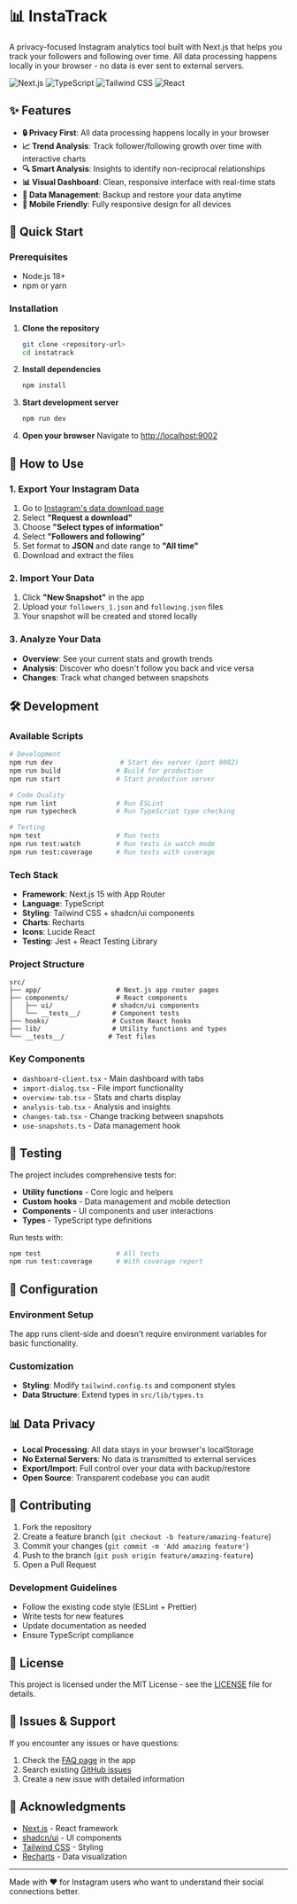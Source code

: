# 📊 InstaTrack

A privacy-focused Instagram analytics tool built with Next.js that helps you track your followers and following over time. All data processing happens locally in your browser - no data is ever sent to external servers.

![Next.js](https://img.shields.io/badge/Next.js-15.3.3-black?logo=next.js)
![TypeScript](https://img.shields.io/badge/TypeScript-5.0-blue?logo=typescript)
![Tailwind CSS](https://img.shields.io/badge/Tailwind_CSS-3.4-blue?logo=tailwindcss)
![React](https://img.shields.io/badge/React-18.3-blue?logo=react)

## ✨ Features

- **🔒 Privacy First**: All data processing happens locally in your browser
- **📈 Trend Analysis**: Track follower/following growth over time with interactive charts
- **🔍 Smart Analysis**: Insights to identify non-reciprocal relationships
- **📊 Visual Dashboard**: Clean, responsive interface with real-time stats
- **💾 Data Management**: Backup and restore your data anytime
- **📱 Mobile Friendly**: Fully responsive design for all devices

## 🚀 Quick Start

### Prerequisites

- Node.js 18+
- npm or yarn

### Installation

1. **Clone the repository**
   ```bash
   git clone <repository-url>
   cd instatrack
   ```

2. **Install dependencies**
   ```bash
   npm install
   ```

3. **Start development server**
   ```bash
   npm run dev
   ```

4. **Open your browser**
   Navigate to [http://localhost:9002](http://localhost:9002)

## 📖 How to Use

### 1. Export Your Instagram Data

1. Go to [Instagram's data download page](https://accountscenter.instagram.com/info_and_permissions/dyi/)
2. Select **"Request a download"**
3. Choose **"Select types of information"**
4. Select **"Followers and following"**
5. Set format to **JSON** and date range to **"All time"**
6. Download and extract the files

### 2. Import Your Data

1. Click **"New Snapshot"** in the app
2. Upload your `followers_1.json` and `following.json` files
3. Your snapshot will be created and stored locally

### 3. Analyze Your Data

- **Overview**: See your current stats and growth trends
- **Analysis**: Discover who doesn't follow you back and vice versa
- **Changes**: Track what changed between snapshots

## 🛠️ Development

### Available Scripts

```bash
# Development
npm run dev                 # Start dev server (port 9002)
npm run build              # Build for production
npm run start              # Start production server

# Code Quality
npm run lint               # Run ESLint
npm run typecheck          # Run TypeScript type checking

# Testing
npm test                   # Run tests
npm run test:watch         # Run tests in watch mode
npm run test:coverage      # Run tests with coverage
```

### Tech Stack

- **Framework**: Next.js 15 with App Router
- **Language**: TypeScript
- **Styling**: Tailwind CSS + shadcn/ui components
- **Charts**: Recharts
- **Icons**: Lucide React
- **Testing**: Jest + React Testing Library

### Project Structure

```
src/
├── app/                   # Next.js app router pages
├── components/            # React components
│   ├── ui/               # shadcn/ui components
│   └── __tests__/        # Component tests
├── hooks/                # Custom React hooks
├── lib/                  # Utility functions and types
└── __tests__/           # Test files
```

### Key Components

- `dashboard-client.tsx` - Main dashboard with tabs
- `import-dialog.tsx` - File import functionality
- `overview-tab.tsx` - Stats and charts display
- `analysis-tab.tsx` - Analysis and insights
- `changes-tab.tsx` - Change tracking between snapshots
- `use-snapshots.ts` - Data management hook

## 🧪 Testing

The project includes comprehensive tests for:

- **Utility functions** - Core logic and helpers
- **Custom hooks** - Data management and mobile detection
- **Components** - UI components and user interactions
- **Types** - TypeScript type definitions

Run tests with:
```bash
npm test                   # All tests
npm run test:coverage      # With coverage report
```

## 🔧 Configuration

### Environment Setup

The app runs client-side and doesn't require environment variables for basic functionality.

### Customization

- **Styling**: Modify `tailwind.config.ts` and component styles
- **Data Structure**: Extend types in `src/lib/types.ts`

## 📊 Data Privacy

- **Local Processing**: All data stays in your browser's localStorage
- **No External Servers**: No data is transmitted to external services
- **Export/Import**: Full control over your data with backup/restore
- **Open Source**: Transparent codebase you can audit

## 🤝 Contributing

1. Fork the repository
2. Create a feature branch (`git checkout -b feature/amazing-feature`)
3. Commit your changes (`git commit -m 'Add amazing feature'`)
4. Push to the branch (`git push origin feature/amazing-feature`)
5. Open a Pull Request

### Development Guidelines

- Follow the existing code style (ESLint + Prettier)
- Write tests for new features
- Update documentation as needed
- Ensure TypeScript compliance

## 📝 License

This project is licensed under the MIT License - see the [LICENSE](LICENSE) file for details.

## 🐛 Issues & Support

If you encounter any issues or have questions:

1. Check the [FAQ page](./src/app/faq/page.tsx) in the app
2. Search existing [GitHub issues](../../issues)
3. Create a new issue with detailed information

## 🙏 Acknowledgments

- [Next.js](https://nextjs.org/) - React framework
- [shadcn/ui](https://ui.shadcn.com/) - UI components
- [Tailwind CSS](https://tailwindcss.com/) - Styling
- [Recharts](https://recharts.org/) - Data visualization

---

Made with ❤️ for Instagram users who want to understand their social connections better.